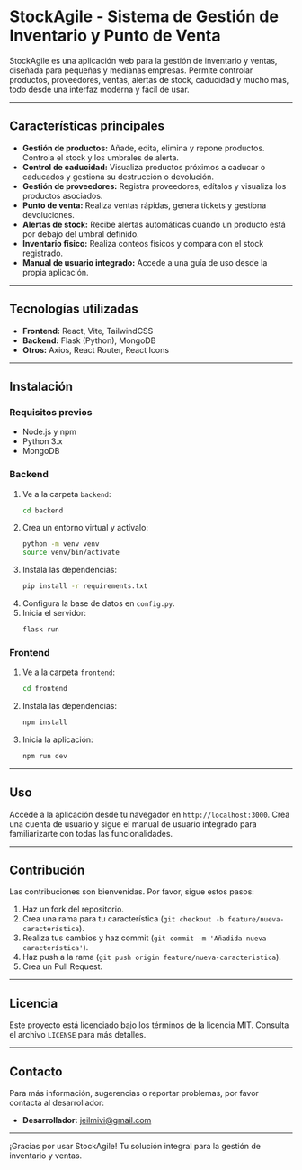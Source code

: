# StockAgile - Sistema de Gestión de Inventario y Punto de Venta

StockAgile es una aplicación web para la gestión de inventario y ventas, diseñada para pequeñas y medianas empresas. Permite controlar productos, proveedores, ventas, alertas de stock, caducidad y mucho más, todo desde una interfaz moderna y fácil de usar.

---

## Características principales

- **Gestión de productos:** Añade, edita, elimina y repone productos. Controla el stock y los umbrales de alerta.
- **Control de caducidad:** Visualiza productos próximos a caducar o caducados y gestiona su destrucción o devolución.
- **Gestión de proveedores:** Registra proveedores, edítalos y visualiza los productos asociados.
- **Punto de venta:** Realiza ventas rápidas, genera tickets y gestiona devoluciones.
- **Alertas de stock:** Recibe alertas automáticas cuando un producto está por debajo del umbral definido.
- **Inventario físico:** Realiza conteos físicos y compara con el stock registrado.
- **Manual de usuario integrado:** Accede a una guía de uso desde la propia aplicación.

---

## Tecnologías utilizadas

- **Frontend:** React, Vite, TailwindCSS
- **Backend:** Flask (Python), MongoDB
- **Otros:** Axios, React Router, React Icons

---

## Instalación

### Requisitos previos

- Node.js y npm
- Python 3.x
- MongoDB

### Backend

1. Ve a la carpeta `backend`:
   ```sh
   cd backend
   ```
2. Crea un entorno virtual y actívalo:
   ```sh
   python -m venv venv
   source venv/bin/activate
   ```
3. Instala las dependencias:
   ```sh
   pip install -r requirements.txt
   ```
4. Configura la base de datos en `config.py`.
5. Inicia el servidor:
   ```sh
   flask run
   ```

### Frontend

1. Ve a la carpeta `frontend`:
   ```sh
   cd frontend
   ```
2. Instala las dependencias:
   ```sh
   npm install
   ```
3. Inicia la aplicación:
   ```sh
   npm run dev
   ```

---

## Uso

Accede a la aplicación desde tu navegador en `http://localhost:3000`. Crea una cuenta de usuario y sigue el manual de usuario integrado para familiarizarte con todas las funcionalidades.

---

## Contribución

Las contribuciones son bienvenidas. Por favor, sigue estos pasos:

1. Haz un fork del repositorio.
2. Crea una rama para tu característica (`git checkout -b feature/nueva-caracteristica`).
3. Realiza tus cambios y haz commit (`git commit -m 'Añadida nueva característica'`).
4. Haz push a la rama (`git push origin feature/nueva-caracteristica`).
5. Crea un Pull Request.

---

## Licencia

Este proyecto está licenciado bajo los términos de la licencia MIT. Consulta el archivo `LICENSE` para más detalles.
<!-- O bien, si quieres reservar derechos:
Este proyecto es propiedad de [tu nombre] y todos los derechos están reservados. Contacta para usos comerciales.
-->

---

## Contacto

Para más información, sugerencias o reportar problemas, por favor contacta al desarrollador:

- **Desarrollador:** [jeilmivi@gmail.com](mailto:jeilmivi@gmail.com)

---

¡Gracias por usar StockAgile! Tu solución integral para la gestión de inventario y ventas.